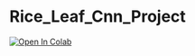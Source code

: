 # Rice_Leaf_Cnn_Project
[![Open In Colab](https://colab.research.google.com/assets/colab-badge.svg)](https://colab.research.google.com/github/vishal03-cas/Rice_Leaf_Cnn_Project/blob/main/final_rice_leaf_disease.ipynb)
